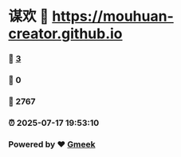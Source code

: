 # 谋欢 :link: https://mouhuan-creator.github.io 
### :page_facing_up: [3](https://mouhuan-creator.github.io/tag.html) 
### :speech_balloon: 0 
### :hibiscus: 2767 
### :alarm_clock: 2025-07-17 19:53:10 
### Powered by :heart: [Gmeek](https://github.com/Meekdai/Gmeek)
